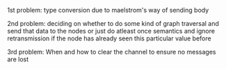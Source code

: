 1st problem: type conversion due to maelstrom's way of sending body

2nd problem: deciding on whether to do some kind of graph traversal and send that data to the nodes or just do atleast once semantics and ignore retransmission if the node has already seen this particular value before

3rd problem: When and how to clear the channel to ensure no messages are lost